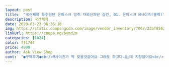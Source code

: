 ```yaml
---
layout: post 
title:  "국산제작 특수원단 은마스크 방취 자외선차단 습건, 01. 은마스크 M사이즈(블랙)" 
description: 국산제작  ..
date: 2020-03-23 06:36:10 
img: https://static.coupangcdn.com/image/vendor_inventory/7067/23af85627e2475e128d6e6ca4e5298d2cf46f1965c9e8e54947a78ed48dd.jpg 
linkUrl: https://coupa.ng/bvmd2m 
categories: [1024] 
color: ff1744 
price: 4900 
author: Ask View Shop 
cont:  "●구매후기●<br/>M사이즈가 딱 맞을것같아요 그래도 하고다니는데 지장없어요<br/>빨래비누로 빨면 향 때문에 쓰기가 조금 불편하고 액체세제로 빨면 쓰기 편하다.<br/><br/>쓰기 전 처음에 빨면 염색물이 조금 빠지는데 이후로는 빠지지 않는다.<br/><br/>얼굴에 잘 밀착된다.<br/><br/>일반면 재질이 아닌 네오플랜? 재질이라 착용감도 좋고<br/>저녁에 빨아 널어 놓으면 아침에 착용 가능할 정도로 건조도 빠름.<br/><br/>좋아요 가볍구 냄새않나서 여자인 저한테 L사이즈는 조금 크긴하네요<br/>한두개 산 후 마음에 들어서 또 구매 합니다.<br/> 빨아 쓸 수 있어서 좋고, 디자인이 이쁘니 핏도 살고, 매일 빨다보니 상해서 오래 못 쓸줄 알았는데, 첨에 산 마스크를 여태 쓰고 있는데 내구성도 좋은거 같아요.<br/> 이걸 산 후로 일회용 마스크 걱정없이 착용하고 있습니다.<br/> 보관시, 반으로 접히고 슬림하니 양복 속주머니나 바지 주머니에 넣어도 티가 안나서 옷 외관을 해치지 않아요.<br/> 굿입니다.<br/><br/>한정 없이 kf마스크 쓸 수 없어 주문함<br/>" 
---
```

